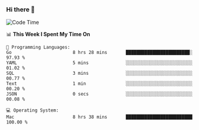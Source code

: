 ### Hi there 👋

<!--
**CrazyCollin/crazycollin** is a ✨ _special_ ✨ repository because its `README.md` (this file) appears on your GitHub profile.

Here are some ideas to get you started:

- 🔭 I’m currently working on ...
- 🌱 I’m currently learning ...
- 👯 I’m looking to collaborate on ...
- 🤔 I’m looking for help with ...
- 💬 Ask me about ...
- 📫 How to reach me: ...
- 😄 Pronouns: ...
- ⚡ Fun fact: ...
-->

<!--START_SECTION:waka-->
![Code Time](http://img.shields.io/badge/Code%20Time-2%2C998%20hrs%2027%20mins-blue)

📊 **This Week I Spent My Time On** 

```text
💬 Programming Languages: 
Go                       8 hrs 28 mins       ████████████████████████░   97.93 % 
YAML                     5 mins              ░░░░░░░░░░░░░░░░░░░░░░░░░   01.02 % 
SQL                      3 mins              ░░░░░░░░░░░░░░░░░░░░░░░░░   00.77 % 
Text                     1 min               ░░░░░░░░░░░░░░░░░░░░░░░░░   00.20 % 
JSON                     0 secs              ░░░░░░░░░░░░░░░░░░░░░░░░░   00.08 % 

💻 Operating System: 
Mac                      8 hrs 38 mins       █████████████████████████   100.00 % 
```


<!--END_SECTION:waka-->
